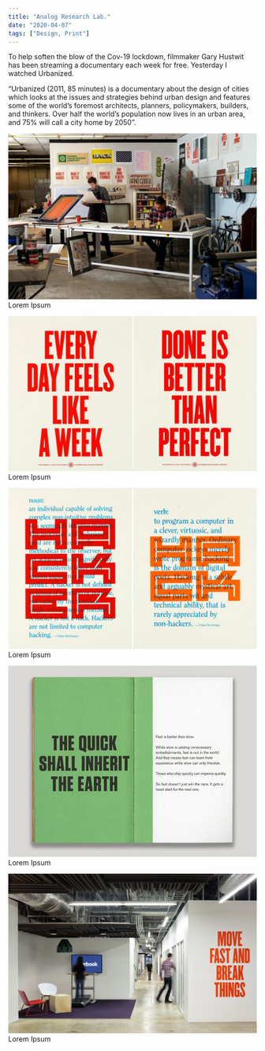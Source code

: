 ```yaml
---
title: "Analog Research Lab."
date: "2020-04-07"
tags: ["Design, Print"]
---
```


To help soften the blow of the Cov-19 lockdown, filmmaker Gary Hustwit has been streaming a documentary each week for free. Yesterday I watched Urbanized.

“Urbanized (2011, 85 minutes) is a documentary about the design of cities which looks at the issues and strategies behind urban design and features some of the world’s foremost architects, planners, policymakers, builders, and thinkers. Over half the world’s population now lives in an urban area, and 75% will call a city home by 2050”.

![Gary Hustwit Urbanized](images/analogResearchLab01.jpg)
Lorem Ipsum

![Gary Hustwit Urbanized](images/analogResearchLab02.jpg)
Lorem Ipsum

![Gary Hustwit Urbanized](images/analogResearchLab03.jpg)
Lorem Ipsum

![Gary Hustwit Urbanized](images/analogResearchLab04.jpg)
Lorem Ipsum

![Gary Hustwit Urbanized](images/analogResearchLab05.jpg)
Lorem Ipsum

